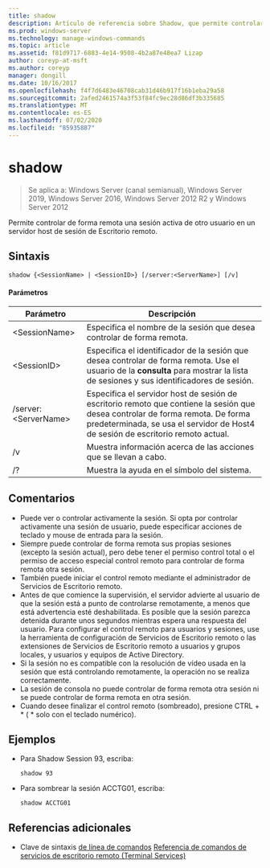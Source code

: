 ```yaml
---
title: shadow
description: Artículo de referencia sobre Shadow, que permite controlar de forma remota una sesión activa de otro usuario en un servidor host de sesión Escritorio remoto.
ms.prod: windows-server
ms.technology: manage-windows-commands
ms.topic: article
ms.assetid: f81d9717-6883-4e14-9508-4b2a87e48ea7 Lizap
author: coreyp-at-msft
ms.author: coreyp
manager: dongill
ms.date: 10/16/2017
ms.openlocfilehash: f4f7d6483e46708cab31d46b917f16b1eba29a58
ms.sourcegitcommit: 2afed2461574a3f53f84fc9ec28d86df3b335685
ms.translationtype: MT
ms.contentlocale: es-ES
ms.lasthandoff: 07/02/2020
ms.locfileid: "85935887"
---
```

# <a name="shadow"></a>shadow

> Se aplica a: Windows Server (canal semianual), Windows Server 2019, Windows Server 2016, Windows Server 2012 R2 y Windows Server 2012

Permite controlar de forma remota una sesión activa de otro usuario en un servidor host de sesión de Escritorio remoto.



## <a name="syntax"></a>Sintaxis
```
shadow {<SessionName> | <SessionID>} [/server:<ServerName>] [/v]
```

#### <a name="parameters"></a>Parámetros
|Parámetro|Descripción|
|-------|--------|
|\<SessionName>|Especifica el nombre de la sesión que desea controlar de forma remota.|
|\<SessionID>|Especifica el identificador de la sesión que desea controlar de forma remota. Use el usuario de la **consulta** para mostrar la lista de sesiones y sus identificadores de sesión.|
|/server:\<ServerName>|Especifica el servidor host de sesión de escritorio remoto que contiene la sesión que desea controlar de forma remota. De forma predeterminada, se usa el servidor de Host4 de sesión de escritorio remoto actual.|
|/v|Muestra información acerca de las acciones que se llevan a cabo.|
|/?|Muestra la ayuda en el símbolo del sistema.|

## <a name="remarks"></a>Comentarios
-   Puede ver o controlar activamente la sesión. Si opta por controlar activamente una sesión de usuario, puede especificar acciones de teclado y mouse de entrada para la sesión.
-   Siempre puede controlar de forma remota sus propias sesiones (excepto la sesión actual), pero debe tener el permiso control total o el permiso de acceso especial control remoto para controlar de forma remota otra sesión.
-   También puede iniciar el control remoto mediante el administrador de Servicios de Escritorio remoto.
-   Antes de que comience la supervisión, el servidor advierte al usuario de que la sesión está a punto de controlarse remotamente, a menos que está advertencia esté deshabilitada. Es posible que la sesión parezca detenida durante unos segundos mientras espera una respuesta del usuario. Para configurar el control remoto para usuarios y sesiones, use la herramienta de configuración de Servicios de Escritorio remoto o las extensiones de Servicios de Escritorio remoto a usuarios y grupos locales, y usuarios y equipos de Active Directory.
-   Si la sesión no es compatible con la resolución de vídeo usada en la sesión que está controlando remotamente, la operación no se realiza correctamente.
-   La sesión de consola no puede controlar de forma remota otra sesión ni se puede controlar de forma remota en otra sesión.
-   Cuando desee finalizar el control remoto (sombreado), presione CTRL + \* ( \* solo con el teclado numérico).

## <a name="examples"></a>Ejemplos
-   Para Shadow Session 93, escriba:
    ```
    shadow 93
    ```
-   Para sombrear la sesión ACCTG01, escriba:
    ```
    shadow ACCTG01
    ```

## <a name="additional-references"></a>Referencias adicionales
- Clave de sintaxis [de línea de comandos](command-line-syntax-key.md) 
 [Referencia de comandos de servicios de escritorio remoto (Terminal Services)](remote-desktop-services-terminal-services-command-reference.md)
